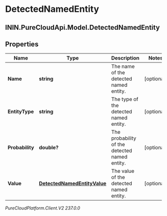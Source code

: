# DetectedNamedEntity

## ININ.PureCloudApi.Model.DetectedNamedEntity

## Properties

|Name | Type | Description | Notes|
|------------ | ------------- | ------------- | -------------|
| **Name** | **string** | The name of the detected named entity. | [optional] |
| **EntityType** | **string** | The type of the detected named entity. | [optional] |
| **Probability** | **double?** | The probability of the detected named entity. | [optional] |
| **Value** | [**DetectedNamedEntityValue**](DetectedNamedEntityValue) | The value of the detected named entity. | [optional] |



_PureCloudPlatform.Client.V2 237.0.0_
